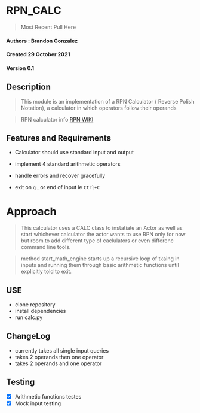 # RPN_CALC

> Most Recent Pull Here 

#### Authors : Brandon Gonzalez
#### Created 29 October 2021
#### Version 0.1


## Description 

> This module is an implementation of a RPN Calculator ( Reverse Polish Notation), a calculator in which operators follow their operands

> RPN calculator info [RPN WIKI](https://en.wikipedia.org/wiki/Reverse_Polish_notation)


## Features and Requirements

- Calculator should use standard input and output

- implement 4 standard arithmetic operators

- handle errors and recover gracefully

- exit on `q` , or end of input ie `Ctrl+C`

# Approach

> This calculator uses a CALC class to instatiate an Actor as well as start whichever calculator the actor wants to use RPN only for now but room to add different type of caclulators or even differenc command line tools.

> method start_math_engine starts up a recursive loop of tkaing in inputs and running them through basic arithmetic functions until explicitly told to exit.

## USE

- clone repository
- install dependencies
- run calc.py

## ChangeLog

- currently takes all single input queries
- takes 2 operands then one operator
- takes 2 operands and one operator


## Testing


- [x] Arithmetic functions testes
- [x] Mock input testing 
